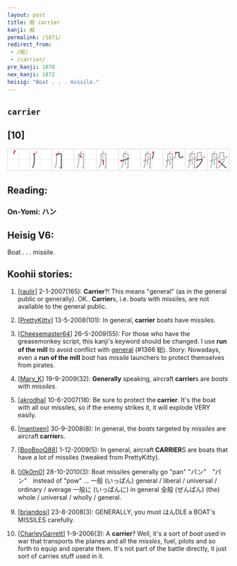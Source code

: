 ```yaml
---
layout: post
title: 般 carrier
kanji: 般
permalink: /1871/
redirect_from:
 - /般/
 - /carrier/
pre_kanji: 1870
nex_kanji: 1872
heisig: "Boat . . . missile."
---
```


## `carrier`

## [10]

<div class="stroke"><img src="../images/E888AC.png" /></div>

## Reading:

### On-Yomi: ハン

## Heisig V6:

Boat . . . missile.

## Koohii stories:

1) [<a href="http://kanji.koohii.com/profile/raulir">raulir</a>] 2-1-2007(165): <strong>Carrier</strong>?! This means &quot;general&quot; (as in the general public or generally). OK..<strong> Carrier</strong>s, i.e. boats with missiles, are not available to the general public.

2) [<a href="http://kanji.koohii.com/profile/PrettyKitty">PrettyKitty</a>] 13-5-2008(101): In general,<strong> carrier</strong> boats have missiles.

3) [<a href="http://kanji.koohii.com/profile/Cheesemaster64">Cheesemaster64</a>] 26-5-2009(55): For those who have the greasemonkey script, this kanji&#039;s keyword should be changed. I use <strong>run of the mill</strong> to avoid conflict with <a href="../1366">general</a> (#1366 総). Story: Nowadays, even a <strong>run of the mill</strong> <em>boat</em> has <em>missile</em> launchers to protect themselves from pirates.

4) [<a href="http://kanji.koohii.com/profile/Mary_K">Mary_K</a>] 19-9-2009(32): <strong>Generally</strong> speaking, aircraft<strong> carrier</strong>s are <em>boats</em> with <em>missiles</em>.

5) [<a href="http://kanji.koohii.com/profile/akrodha">akrodha</a>] 10-6-2007(18): Be sure to protect the<strong> carrier</strong>. It&#039;s the boat with all our missiles, so if the enemy strikes it, it will explode VERY easily.

6) [<a href="http://kanji.koohii.com/profile/mantixen">mantixen</a>] 30-9-2008(8): In general, the <em>boats</em> targeted by <em>missiles</em> are aircraft<strong> carrier</strong>s.

7) [<a href="http://kanji.koohii.com/profile/BooBooQ88">BooBooQ88</a>] 1-12-2009(5): In general, aircraft<strong> CARRIER</strong>S are boats that have a lot of missiles (tweaked from PrettyKitty).

8) [<a href="http://kanji.koohii.com/profile/j0k0m0">j0k0m0</a>] 28-10-2010(3): Boat missiles generally go &quot;pan&quot; &quot;パン”　”パン”　instead of &quot;pow&quot; ... 一般 (いっぱん) general / liberal / universal / ordinary / average 一般に (いっぱんに) in general 全般 (ぜんぱん) (the) whole / universal / wholly / general.

9) [<a href="http://kanji.koohii.com/profile/briandosi">briandosi</a>] 23-8-2008(3): GENERALLY, you must はんDLE a BOAT&#039;s MISSILES carefully.

10) [<a href="http://kanji.koohii.com/profile/CharleyGarrett">CharleyGarrett</a>] 1-9-2006(3): A <strong>carrier</strong>? Well, it&#039;s a sort of <em>boat</em> used in war that transports the planes and all the <em>missles</em>, fuel, pilots and so forth to equip and operate them. It&#039;s not part of the battle directly, it just sort of carries stuff used in it.
